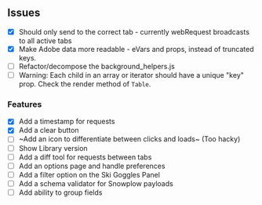 ## Issues

- [x] Should only send to the correct tab - currently webRequest broadcasts to all active tabs
- [x] Make Adobe data more readable - eVars and props, instead of truncated keys.
- [ ] Refactor/decompose the background_helpers.js
- [ ] Warning: Each child in an array or iterator should have a unique "key" prop. Check the render method of `Table`. 

### Features

- [x] Add a timestamp for requests
- [x] Add a clear button
- [ ] ~Add an icon to differentiate between clicks and loads~ (Too hacky)
- [ ] Show Library version
- [ ] Add a diff tool for requests between tabs
- [ ] Add an options page and handle preferences
- [ ] Add a filter option on the Ski Goggles Panel
- [ ] Add a schema validator for Snowplow payloads
- [ ] Add ability to group fields